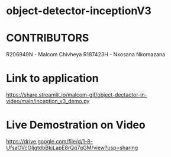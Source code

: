 # object-detector-inceptionV3

# CONTRIBUTORS
R206949N - Malcom Chivheya
R187423H - Nkosana Nkomazana
 
# Link to application
https://share.streamlit.io/malcom-gif/object-dectactor-in-video/main/inception_v3_demo.py


# Live Demostration on Video


https://drive.google.com/file/d/1-8-UfsaOVcGIjgtdbBkjLapE8rQq7gGM/view?usp=sharing

